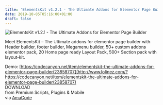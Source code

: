 ```yaml
---
title: 'ElementsKit v1.2.1 - The Ultimate Addons for Elementor Page Builder'
date: 2019-10-05T05:16:00+01:00
draft: false
---
```


![ElementsKit v1.2.1 - The Ultimate Addons for Elementor Page Builder](http://www.codelist.cc/uploads/posts/2019-06/1559390560_elementskit-v1.0.6-the-ultimate-addons-for-elementor-page-builder.jpg "ElementsKit v1.2.1 - The Ultimate Addons for Elementor Page Builder")  
  
Meet ElementsKit – The Ultimate addons for elementor page builder with Header builder, footer builder, Megamenu builder, 50+ custom addons elementor pack, 20 Home page ready Layout Pack, 500+ Section pack with layout-kit.  
  
Demo: [https://codecanyon.net/item/elementskit-the-ultimate-addons-for-elementor-page-builder/23858707](http://www.lolinez.com/?https://codecanyon.net/item/elementskit-the-ultimate-addons-for-elementor-page-builder/23858707)  
DOWNLOAD  
from Premium Scripts, Plugins & Mobile  
via [AmaCode](https://amazcode.ooo)